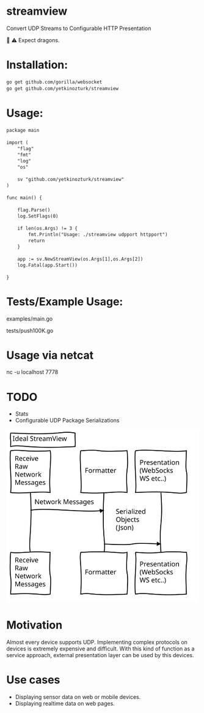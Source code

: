 # streamview
Convert UDP Streams to Configurable HTTP Presentation

:construction: :warning:	 Expect dragons.

# Installation:

```bash
go get github.com/gorilla/websocket
go get github.com/yetkinozturk/streamview
```

# Usage:

```golang
package main

import (
	"flag"
	"fmt"
	"log"
	"os"

	sv "github.com/yetkinozturk/streamview"
)

func main() {

	flag.Parse()
	log.SetFlags(0)

	if len(os.Args) != 3 {
		fmt.Println("Usage: ./streamview udpport httpport")
		return
	}

	app := sv.NewStreamView(os.Args[1],os.Args[2])
	log.Fatal(app.Start())

}
```

# Tests/Example Usage:

examples/main.go

tests/push100K.go

# Usage via netcat

nc -u localhost 7778

# TODO

* Stats
* Configurable UDP Package Serializations

![(LITL)](diagram.svg)

# Motivation

Almost every device supports UDP.  Implementing complex protocols on devices is extremely expensive and difficult.  With this kind of function as a service approach, external presentation layer can be used by this devices. 

# Use cases
* Displaying sensor data on web or mobile devices.
* Displaying realtime data on web pages.

